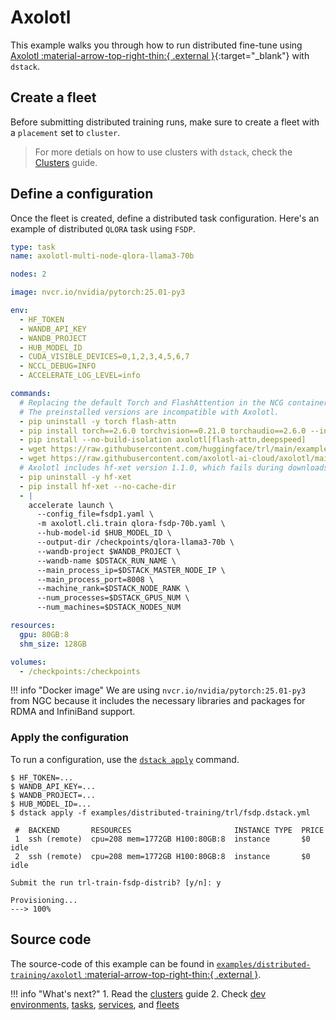 # Axolotl

This example walks you through how to run distributed fine-tune using [Axolotl :material-arrow-top-right-thin:{ .external }](https://github.com/axolotl-ai-cloud/axolotl){:target="_blank"} with `dstack`.

## Create a fleet

Before submitting distributed training runs, make sure to create a fleet with a `placement` set to `cluster`.

> For more detials on how to use clusters with `dstack`, check the [Clusters](https://dstack.ai/docs/guides/clusters) guide.

## Define a configuration

Once the fleet is created, define a distributed task configuration. Here's an example of distributed `QLORA` task using `FSDP`.

<div editor-title="examples/distributed-training/axolotl/.dstack.yml">

```yaml
type: task
name: axolotl-multi-node-qlora-llama3-70b

nodes: 2

image: nvcr.io/nvidia/pytorch:25.01-py3

env:
  - HF_TOKEN
  - WANDB_API_KEY
  - WANDB_PROJECT
  - HUB_MODEL_ID
  - CUDA_VISIBLE_DEVICES=0,1,2,3,4,5,6,7
  - NCCL_DEBUG=INFO
  - ACCELERATE_LOG_LEVEL=info

commands:
  # Replacing the default Torch and FlashAttention in the NCG container with Axolotl-compatible versions.
  # The preinstalled versions are incompatible with Axolotl.
  - pip uninstall -y torch flash-attn
  - pip install torch==2.6.0 torchvision==0.21.0 torchaudio==2.6.0 --index-url https://download.pytorch.org/whl/test/cu124
  - pip install --no-build-isolation axolotl[flash-attn,deepspeed]
  - wget https://raw.githubusercontent.com/huggingface/trl/main/examples/accelerate_configs/fsdp1.yaml
  - wget https://raw.githubusercontent.com/axolotl-ai-cloud/axolotl/main/examples/llama-3/qlora-fsdp-70b.yaml
  # Axolotl includes hf-xet version 1.1.0, which fails during downloads. Replacing it with the latest version (1.1.2).
  - pip uninstall -y hf-xet
  - pip install hf-xet --no-cache-dir
  - |
    accelerate launch \
      --config_file=fsdp1.yaml \
      -m axolotl.cli.train qlora-fsdp-70b.yaml \
      --hub-model-id $HUB_MODEL_ID \
      --output-dir /checkpoints/qlora-llama3-70b \
      --wandb-project $WANDB_PROJECT \
      --wandb-name $DSTACK_RUN_NAME \
      --main_process_ip=$DSTACK_MASTER_NODE_IP \
      --main_process_port=8008 \
      --machine_rank=$DSTACK_NODE_RANK \
      --num_processes=$DSTACK_GPUS_NUM \
      --num_machines=$DSTACK_NODES_NUM

resources:
  gpu: 80GB:8
  shm_size: 128GB

volumes:
  - /checkpoints:/checkpoints
```
</div>

!!! info "Docker image"
    We are using `nvcr.io/nvidia/pytorch:25.01-py3` from NGC because it includes the necessary libraries and packages for RDMA and InfiniBand support.

### Apply the configuration

To run a configuration, use the [`dstack apply`](https://dstack.ai/docs/reference/cli/dstack/apply.md) command.

<div class="termy">

```shell
$ HF_TOKEN=...
$ WANDB_API_KEY=...
$ WANDB_PROJECT=...
$ HUB_MODEL_ID=...
$ dstack apply -f examples/distributed-training/trl/fsdp.dstack.yml

 #  BACKEND       RESOURCES                       INSTANCE TYPE  PRICE
 1  ssh (remote)  cpu=208 mem=1772GB H100:80GB:8  instance       $0     idle
 2  ssh (remote)  cpu=208 mem=1772GB H100:80GB:8  instance       $0     idle

Submit the run trl-train-fsdp-distrib? [y/n]: y

Provisioning...
---> 100%
```
</div>

## Source code

The source-code of this example can be found in
[`examples/distributed-training/axolotl` :material-arrow-top-right-thin:{ .external }](https://github.com/dstackai/dstack/blob/master/examples/distributed-training/axolotl).

!!! info "What's next?"
    1. Read the [clusters](https://dstack.ai/docs/guides/clusters) guide
    2. Check [dev environments](https://dstack.ai/docs/dev-environments), [tasks](https://dstack.ai/docs/concepts/tasks),
       [services](https://dstack.ai/docs/concepts/services), and [fleets](https://dstack.ai/docs/concepts/fleets)
